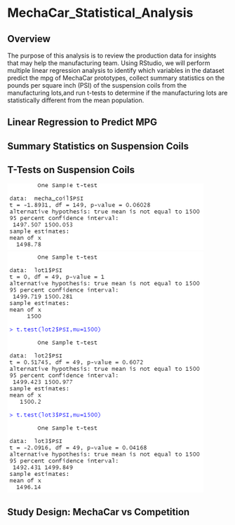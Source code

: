 # MechaCar_Statistical_Analysis
## Overview
The purpose of this analysis is to review the production data for insights that may help the manufacturing team. Using RStudio, we will perform multiple linear regression analysis to identify which variables in the dataset predict the mpg of MechaCar prototypes, collect summary statistics on the pounds per square inch (PSI) of the suspension coils from the manufacturing lots,and run t-tests to determine if the manufacturing lots are statistically different from the mean population.

## Linear Regression to Predict MPG



## Summary Statistics on Suspension Coils

## T-Tests on Suspension Coils

![image](https://github.com/awill1786/MechaCar_Statistical_Analysis/blob/main/Resources/Images/total%20PSI.png?raw=true)
![image](https://github.com/awill1786/MechaCar_Statistical_Analysis/blob/main/Resources/Images/each%20PSI.png?raw=true)

## Study Design: MechaCar vs Competition
